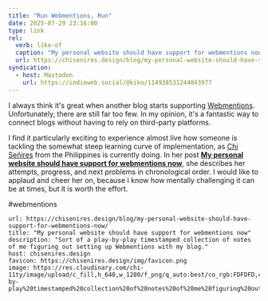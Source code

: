 ```yaml
---
title: "Run Webmentions, Run"
date: 2025-07-29 23:16:00
type: link
rel:
  verb: like-of
  caption: "My personal website should have support for webmentions now"
  url: https://chisenires.design/blog/my-personal-website-should-have-support-for-webmentions-now/
syndication:
  - host: Mastodon
    url: https://indieweb.social/@kiko/114938531244043977
---
```


I always think it's great when another blog starts supporting [Webmentions](https://kiko.io/search/?q=webmention). Unfortunately, there are still far too few. In my opinion, it's a fantastic way to connect blogs without having to rely on third-party platforms.

I find it particularly exciting to experience almost live how someone is tackling the somewhat steep learning curve of implementation, as [Chi Señires](https://chisenires.design/) from the Philippines is currently doing. In her post [**My personal website should have support for webmentions now**](https://chisenires.design/blog/my-personal-website-should-have-support-for-webmentions-now/), she describes her attempts, progress, and next problems in chronological order. I would like to applaud and cheer her on, because I know how mentally challenging it can be at times, but it is worth the effort.

#webmentions

```cardlink
url: https://chisenires.design/blog/my-personal-website-should-have-support-for-webmentions-now/
title: "My personal website should have support for webmentions now"
description: "Sort of a play-by-play timestamped collection of notes of me figuring out setting up Webmentions with my blog."
host: chisenires.design
favicon: https://chisenires.design/img/favicon.png
image: https://res.cloudinary.com/chi-11ty/image/upload/c_fill,h_640,w_1280/f_png/q_auto:best/co_rgb:FDFDFD,c_fit,w_1071,l_text:open%20sans_60_bold_normal_left:My%20personal%20website%20should%20have%20support%20for%20webmentions%20now/fl_layer_apply,g_south_west,x_60,y_378/co_rgb:FDFDFD,c_fit,w_1071,l_text:open%20sans_36_normal_left:Sort%20of%20a%20play-by-play%20timestamped%20collection%20of%20notes%20of%20me%20figuring%20out%20setting%20up%20Webmentions%20with%20my%20blog./fl_layer_apply,g_north_west,x_60,y_298/co_rgb:FDFDFD,l_text:open%20sans_36_bold_normal_left:chisenires.design/fl_layer_apply,g_south_west,x_60,y_24/chisenires.design/thumbnail_odokru
```

